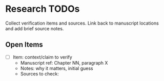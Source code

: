 # Research TODOs

Collect verification items and sources. Link back to manuscript locations and add brief source notes.

## Open Items
- [ ] Item: context/claim to verify
  - Manuscript ref: Chapter NN, paragraph X
  - Notes: why it matters, initial guess
  - Sources to check: 

